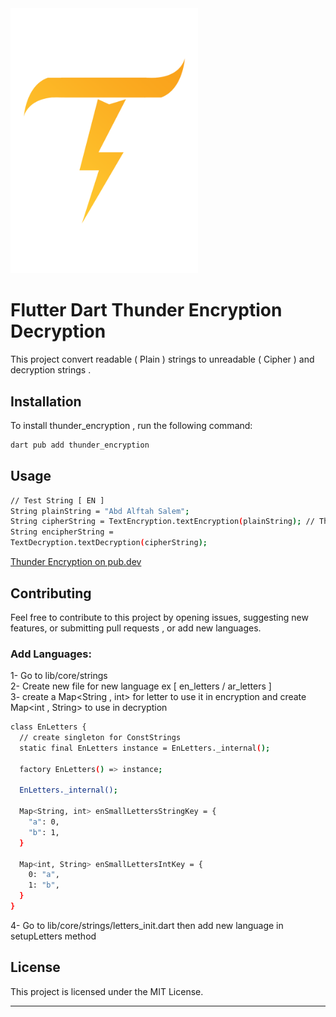 <img src="assets/images/logo.png" width="300"/>

# Flutter Dart Thunder Encryption Decryption

This project convert readable ( Plain ) strings to unreadable ( Cipher ) and decryption strings .

## Installation

To install thunder_encryption , run the following command:

```bash
dart pub add thunder_encryption
```

## Usage

```bash
// Test String [ EN ]
String plainString = "Abd Alftah Salem";
String cipherString = TextEncryption.textEncryption(plainString); // This will generate random String every times
String encipherString =
TextDecryption.textDecryption(cipherString);
```

[Thunder Encryption on pub.dev](https://pub.dev/packages/thunder_encryption)

## Contributing

Feel free to contribute to this project by opening issues, suggesting new features, or submitting pull requests , or add
new languages.

### Add Languages:

1- Go to lib/core/strings<br>
2- Create new file for new language ex [ en_letters / ar_letters ]<br>
3- create a Map<String , int> for letter to use it in encryption and create Map<int , String> to use in decryption<br>
```bash
class EnLetters {
  // create singleton for ConstStrings
  static final EnLetters instance = EnLetters._internal();

  factory EnLetters() => instance;

  EnLetters._internal();

  Map<String, int> enSmallLettersStringKey = {
    "a": 0,
    "b": 1,
  }
  
  Map<int, String> enSmallLettersIntKey = {
    0: "a",
    1: "b",
  }
}

```
4- Go to lib/core/strings/letters_init.dart then add new language in setupLetters method

## License

This project is licensed under the MIT License.

---
